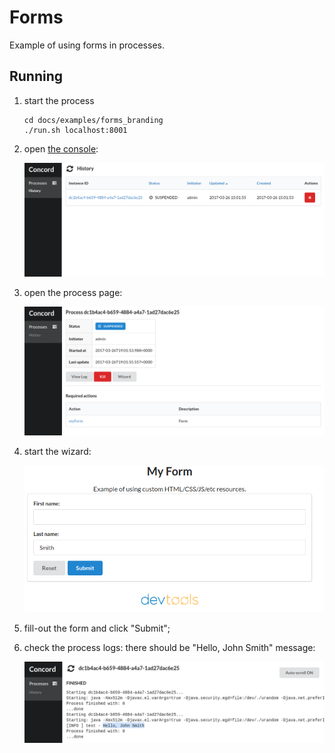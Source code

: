 # Forms

Example of using forms in processes.

## Running

1. start the process

   ```
   cd docs/examples/forms_branding
   ./run.sh localhost:8001
   ```
   
2. open [the console](http://localhost:8080):

   ![History](./console_history.png)
   
3. open the process page:

   ![Process](./console_process.png)
   
4. start the wizard:

   ![Wizard](./console_wizard.png)
   
5. fill-out the form and click "Submit";

6. check the process logs: there should be "Hello, John Smith" message:

   ![Log](./console_log.png)
